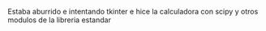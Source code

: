 Estaba aburrido e intentando tkinter e hice la calculadora con scipy y otros modulos de la libreria estandar
